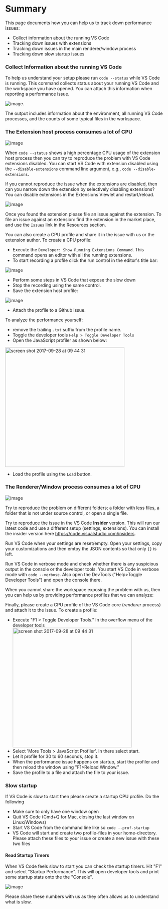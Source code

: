 # Summary

This page documents how you can help us to track down performance issues:
- Collect information about the running VS Code
- Tracking down issues with extensions
- Tracking down issues in the main renderer/window process
- Tracking down slow startup issues

### Collect Information about the running VS Code

To help us understand your setup please run `code --status` while VS Code is running. This command collects status about your running VS Code and the workspace you have opened. You can attach this information when reporting a performance issue.

![image](https://raw.githubusercontent.com/Microsoft/vscode-docs/vnext/release-notes/images/1_19/status.png).

The output includes information about the environment, all running VS Code processes, and the counts of some typical files in the workspace.

### The Extension host process consumes a lot of CPU

![image](https://user-images.githubusercontent.com/172399/33882358-1b6a7590-df38-11e7-887c-1c6f1a0b0954.png)

When `code --status` shows a high percentage CPU usage of the extension host process then you can try to reproduce the problem with VS Code extensions disabled. You can start VS Code with extension disabled using the `--disable-extensions` command line argument, e.g., `code --disable-extensions`. 

If you cannot reproduce the issue when the extensions are disabled, then can you narrow down the extension by selectively disabling extensions? You can disable extensions in the Extensions Viewlet and restart/reload.

![image](https://user-images.githubusercontent.com/172399/31659646-243280d4-b335-11e7-9980-8666a32dba52.png) 

Once you found the extension please file an issue against the extension. To file an issue against an extension: find the extension in the market place, and use the `Issues` link in the Resources section.

You can also create a CPU profile and share it in the issue with us or the extension author. To create a CPU profile:
- Execute the `Developer: Show Running Extensions Command`. This command opens an editor with all the running extensions.
- To start recording a profile click the run control in the editor's title bar:

![image](https://user-images.githubusercontent.com/172399/33882668-212c793c-df39-11e7-9844-6e2f4abf194f.png)
- Perform some steps in VS Code that expose the slow down
- Stop the recording using the same control.
- Save the extension host profile:

![image](https://user-images.githubusercontent.com/172399/33882757-831a321a-df39-11e7-899e-032ab9174fab.png)
- Attach the profile to a Github issue.

To analyze the performance yourself:
- remove the trailing `.txt` suffix from the profile name.
- Toggle the developer tools `Help > Toggle Developer Tools`
- Open the JavaScript profiler as shown below:

<img width="380" alt="screen shot 2017-09-28 at 09 44 31" src="https://user-images.githubusercontent.com/1794099/30954796-d1be9e30-a431-11e7-959e-495d234c37c6.png">

- Load the profile using the `Load` button.

### The Renderer/Window process consumes a lot of CPU

![image](https://user-images.githubusercontent.com/172399/33888504-89fde40a-df4d-11e7-90f4-bff73c281ec8.png)

Try to reproduce the problem on different folders; a folder with less files, a folder that is not under source control, or open a single file.

Try to reproduce the issue in the VS Code **Insider** version. This will run our latest code and use a different setup (settings, extensions). You can install the insider version here https://code.visualstudio.com/insiders.

Run VS Code when your settings are reset/empty. Open your settings, copy your customizations and then emtpy the JSON contents so that only `{}` is left.

Run VS Code in verbose mode and check whether there is any suspicious output in the console or the developer tools. You start VS Code in verbose mode with `code --verbose`. Also open the DevTools ("Help>Toggle Developer Tools") and open the console there.

When you cannot share the workspace exposing the problem with us, then you can help us by providing performance profiles that we can analyze:

Finally, please create a CPU profile of the VS Code core (_renderer_ process) and attach it to the issue. To create a profile:
  -  Execute "F1 > Toggle Developer Tools." In the overflow menu of the developer tools <img width="380" alt="screen shot 2017-09-28 at 09 44 31" src="https://user-images.githubusercontent.com/1794099/30954796-d1be9e30-a431-11e7-959e-495d234c37c6.png">
  - Select 'More Tools > JavaScript Profiler'. In there select start.
  - Let it profile for 30 to 60 seconds, stop it.
  - When the performance issue happens on startup, start the profiler and then reload the window using "F1>Reload Window."
  - Save the profile to a file and attach the file to your issue. 

### Slow startup 

If VS Code is slow to start then please create a startup CPU profile. Do the following
  - Make sure to only have one window open
  - Quit VS Code (Cmd+Q for Mac, closing the last window on Linux/Windows)
  - Start VS Code from the command line like so `code --prof-startup`
  - VS Code will start and create two profile-files in your home-directory. Please attach these files to your issue or create a new issue with these two files

#### Read Startup Timers

When VS Code feels slow to start you can check the startup timers. Hit "F1" and select "Startup Performance". This will open developer tools and print some startup stats onto the the "Console". 

![image](https://user-images.githubusercontent.com/172399/32089769-3df19924-baec-11e7-9654-e199e1ab8c92.png)

Please share these numbers with us as they often allows us to understand what is slow.


